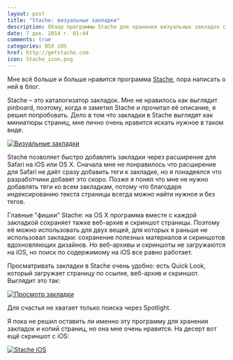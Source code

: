 ```yaml
---
layout: post
title: "Stache: визуальные закладки"
description: Обзор программы Stache для хранения визуальных закладок с синхронизацией через iCloud, сохранением веб-архивов и скриншотов сайтов
date: 7 дек. 2014 г. 01:44
comments: true
categories: OSX iOS
href: http://getstache.com
icon: Stache_icon.png
---
```


Мне всё больше и больше нравится программа [Stache](http://getstache.com/), пора написать о ней в блог.

Stache – это каталогизатор закладок. Мне не нравилось как выглядит pinboard, поэтому, когда я заметил Stache и прочитал её описание, я решил попробовать. Дело в том что закладки в Stache выглядят как миниатюры страниц, мне лично очень нравится искать нужное в таком виде.

<a class="screenshot" href="http://monosnap.com/image/FsN42yZyX2ZMJrhgR7nrYRCiU3caT9.png" rel="screenshot" title="Визуальные закладки"><img src="http://monosnap.com/image/FsN42yZyX2ZMJrhgR7nrYRCiU3caT9.png" alt="Визуальные закладки" /></a>

Stache позволяет быстро добавлять закладки через расширение для Safari на iOS или OS X. Сначала мне не понравилось что расширение для Safari не даёт сразу добавить теги к закладке, но я понадеялся что разработчики добавят это скоро. Позже я понял что мне не нужно добавлять теги ко всем закладкам, потому что благодаря индексированию текста страницы всегда можно найти нужное и без тегов.

Главные "фишки" Stache: на OS X программа вместе с каждой закладкой сохраняет тажке веб-архив и скриншот страницы. Поэтому её можно использовать для двух вещей, для которых я раньше не использовал закладки: сохранение полезных материалов и скриншотов вдохновляющих дизайнов. Но веб-архивы и скриншоты не загружаются на iOS, но поиск по содержимому на iOS все равно работает.

Просматривать закладки в Stache очень удобно: есть Quick Look, который загружает страницу по ссылке, веб-архив и скриншот. Выглядит это так:

<a class="screenshot" href="http://monosnap.com/image/p3gJeHYFw9lFoMXcMq3oWxzqS8nJi6.png" rel="screenshot" title="Просмотр закладки"><img src="http://monosnap.com/image/p3gJeHYFw9lFoMXcMq3oWxzqS8nJi6.png" alt="Просмотр закладки" /></a>

Для счастья не хватает только поиска через Spotlight.

Я пока не решил оставить ли именно эту программу для хранения закладок и копий страниц, но она мне очень нравится. На десерт вот ещё скриншот с iOS:

<a class="screenshot" href="http://monosnap.com/image/XTefHaqhirR5T23YVT3SJur6Jrsz7x.png" rel="screenshot" title="Stache iOS"><img src="http://monosnap.com/image/XTefHaqhirR5T23YVT3SJur6Jrsz7x.png" alt="Stache iOS" /></a>